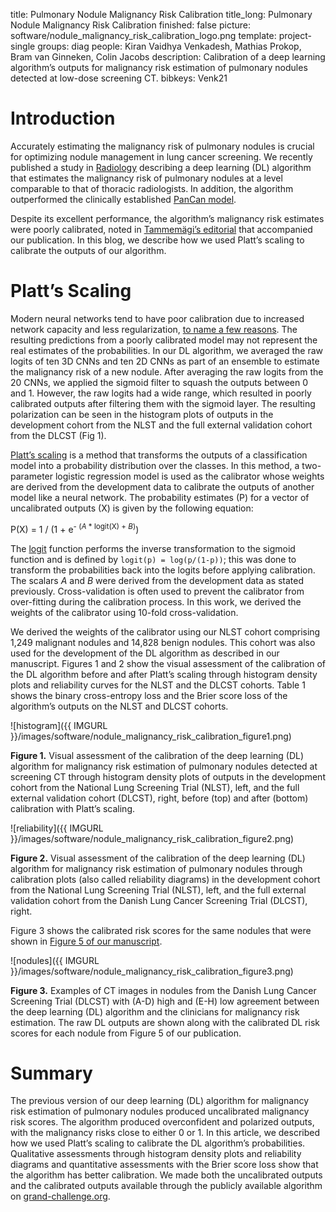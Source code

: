 title: Pulmonary Nodule Malignancy Risk Calibration
title_long: Pulmonary Nodule Malignancy Risk Calibration
finished: false
picture: software/nodule_malignancy_risk_calibration_logo.png
template: project-single
groups: diag
people: Kiran Vaidhya Venkadesh, Mathias Prokop, Bram van Ginneken, Colin Jacobs
description: Calibration of a deep learning algorithm’s outputs for malignancy risk estimation of pulmonary nodules detected at low-dose screening CT.
bibkeys: Venk21

# Introduction
Accurately estimating the malignancy risk of pulmonary nodules is crucial for optimizing nodule management in lung cancer screening. We recently published a study in [Radiology](https://pubs.rsna.org/doi/full/10.1148/radiol.2021204433) describing a deep learning (DL) algorithm that estimates the malignancy risk of pulmonary nodules at a level comparable to that of thoracic radiologists. In addition, the algorithm outperformed the clinically established [PanCan model](https://www.nejm.org/doi/full/10.1056/nejmoa1214726). 

Despite its excellent performance, the algorithm’s malignancy risk estimates were poorly calibrated, noted in [Tammemägi’s editorial](https://pubs.rsna.org/doi/10.1148/radiol.2021210674) that accompanied our publication. In this blog, we describe how we used Platt’s scaling to calibrate the outputs of our algorithm.

# Platt’s Scaling
Modern neural networks tend to have poor calibration due to increased network capacity and less regularization, [to name a few reasons](https://geoffpleiss.com/nn_calibration). The resulting predictions from a poorly calibrated model may not represent the real estimates of the probabilities. In our DL algorithm, we averaged the raw logits of ten 3D CNNs and ten 2D CNNs as part of an ensemble to estimate the malignancy risk of a new nodule. After averaging the raw logits from the 20 CNNs, we applied the sigmoid filter to squash the outputs between 0 and 1. However, the raw logits had a wide range, which resulted in poorly calibrated outputs after filtering them with the sigmoid layer. The resulting polarization can be seen in the histogram plots of outputs in the development cohort from the NLST and the full external validation cohort from the DLCST (Fig 1). 

[Platt’s scaling](https://en.wikipedia.org/wiki/Platt_scaling) is a method that transforms the outputs of a classification model into a probability distribution over the classes. In this method, a two-parameter logistic regression model is used as the calibrator whose weights are derived from the development data to calibrate the outputs of another model like a neural network. The probability estimates (P) for a vector of uncalibrated outputs (X) is given by the following equation:

P(X) = 1 / (1 + e<sup>- (_A_ * logit(X) + _B_)</sup>)

The [logit](https://docs.scipy.org/doc/scipy/reference/generated/scipy.special.logit.html) function performs the inverse transformation to the sigmoid function and is defined by `logit(p) = log(p/(1-p))`; this was done to transform the probabilities back into the logits before applying calibration. The scalars _A_ and _B_ were derived from the development data as stated previously. Cross-validation is often used to prevent the calibrator from over-fitting during the calibration process. In this work, we derived the weights of the calibrator using 10-fold cross-validation. 

We derived the weights of the calibrator using our NLST cohort comprising 1,249 malignant nodules and 14,828 benign nodules. This cohort was also used for the development of the DL algorithm as described in our manuscript. Figures 1 and 2 show the visual assessment of the calibration of the DL algorithm before and after Platt’s scaling through histogram density plots and reliability curves for the NLST and the DLCST cohorts. Table 1 shows the binary cross-entropy loss and the Brier score loss of the algorithm’s outputs on the NLST and DLCST cohorts.

![histogram]({{ IMGURL }}/images/software/nodule_malignancy_risk_calibration_figure1.png)

**Figure 1.** Visual assessment of the calibration of the deep learning (DL) algorithm for malignancy risk estimation of pulmonary nodules detected at screening CT through histogram density plots of outputs in the development cohort from the National Lung Screening Trial (NLST), left, and the full external validation cohort (DLCST), right, before (top) and after (bottom) calibration with Platt’s scaling.

![reliability]({{ IMGURL }}/images/software/nodule_malignancy_risk_calibration_figure2.png)

**Figure 2.** Visual assessment of the calibration of the deep learning (DL) algorithm for malignancy risk estimation of pulmonary nodules through calibration plots (also called reliability diagrams) in the development cohort from the National Lung Screening Trial (NLST), left, and the full external validation cohort from the Danish Lung Cancer Screening Trial (DLCST), right. 

Figure 3 shows the calibrated risk scores for the same nodules that were shown in [Figure 5 of our manuscript](https://pubs.rsna.org/doi/full/10.1148/radiol.2021204433). 

![nodules]({{ IMGURL }}/images/software/nodule_malignancy_risk_calibration_figure3.png)

**Figure 3.** Examples of CT images in nodules from the Danish Lung Cancer Screening Trial (DLCST) with (A-D) high and (E-H) low agreement between the deep learning (DL) algorithm and the clinicians for malignancy risk estimation. The raw DL outputs are shown along with the calibrated DL risk scores for each nodule from Figure 5 of our publication.

# Summary
The previous version of our deep learning (DL) algorithm for malignancy risk estimation of pulmonary nodules produced uncalibrated malignancy risk scores. The algorithm produced overconfident and polarized outputs, with the malignancy risks close to either 0 or 1. In this article, we described how we used Platt’s scaling to calibrate the DL algorithm’s probabilities. Qualitative assessments through histogram density plots and reliability diagrams and quantitative assessments with the Brier score loss show that the algorithm has better calibration. We made both the uncalibrated outputs and the calibrated outputs available through the publicly available algorithm on [grand-challenge.org](https://grand-challenge.org/algorithms/pulmonary-nodule-malignancy-prediction/).

